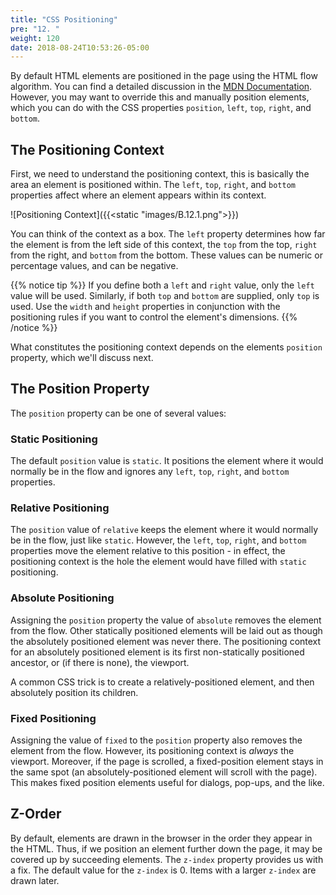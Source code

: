 ```yaml
---
title: "CSS Positioning"
pre: "12. "
weight: 120
date: 2018-08-24T10:53:26-05:00
---
```


By default HTML elements are positioned in the page using the HTML flow algorithm.  You can find a detailed discussion in the [MDN Documentation](https://developer.mozilla.org/en-US/docs/Learn/CSS/CSS_layout/Normal_Flow).  However, you may want to override this and manually position elements, which you can do with the CSS properties `position`, `left`, `top`, `right`, and `bottom`.

## The Positioning Context 
First, we need to understand the positioning context, this is basically the area an element is positioned within.  The `left`, `top`, `right`, and `bottom` properties affect where an element appears within its context.  

![Positioning Context]({{<static "images/B.12.1.png">}})

You can think of the context as a box.  The `left` property determines how far the element is from the left side of this context, the `top` from the top, `right` from the right, and `bottom` from the bottom. These values can be numeric or percentage values, and can be negative.

{{% notice tip %}} 
If you define both a `left` and `right` value, only the `left` value will be used.  Similarly, if both `top` and `bottom` are supplied, only `top` is used.  Use the `width` and `height` properties in conjunction with the positioning rules if you want to control the element's dimensions.
{{% /notice %}}

What constitutes the positioning context depends on the elements `position` property, which we'll discuss next.

## The Position Property

The `position` property can be one of several values:

### Static Positioning
The default `position` value is `static`.  It positions the element where it would normally be in the flow and ignores any `left`, `top`, `right`, and `bottom` properties.

### Relative Positioning
The `position` value of `relative` keeps the element where it would normally be in the flow, just like `static`.  However, the `left`, `top`, `right`, and `bottom` properties move the element relative to this position - in effect, the positioning context is the hole the element would have filled with `static` positioning.  

### Absolute Positioning 
Assigning the `position` property the value of `absolute` removes the element from the flow.  Other statically positioned elements will be laid out as though the absolutely positioned element was never there.  The positioning context for an absolutely positioned element is its first non-statically positioned ancestor, or (if there is none), the viewport.

A common CSS trick is to create a relatively-positioned element, and then absolutely position its children.

### Fixed Positioning 
Assigning the value of `fixed` to the `position` property also removes the element from the flow.  However, its positioning context is _always_ the viewport.  Moreover, if the page is scrolled, a fixed-position element stays in the same spot (an absolutely-positioned element will scroll with the page). This makes fixed position elements useful for dialogs, pop-ups, and the like.

## Z-Order 
By default, elements are drawn in the browser in the order they appear in the HTML.  Thus, if we position an element further down the page, it may be covered up by succeeding elements.  The `z-index` property provides us with a fix. The default value for the `z-index` is 0.  Items with a larger `z-index` are drawn later. 
